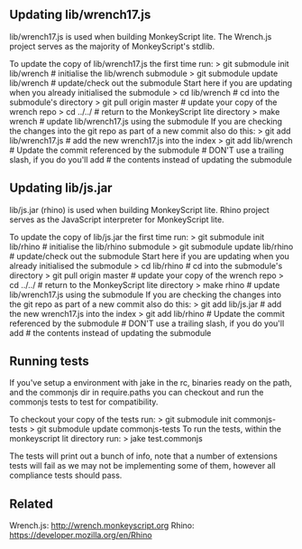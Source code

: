 Updating lib/wrench17.js
------------------------
lib/wrench17.js is used when building MonkeyScript lite.
The Wrench.js project serves as the majority of MonkeyScript's stdlib.

To update the copy of lib/wrench17.js the first time run:
    > git submodule init lib/wrench # initialise the lib/wrench submodule
    > git submodule update lib/wrench # update/check out the submodule
Start here if you are updating when you already initialised the submodule
    > cd lib/wrench           # cd into the submodule's directory
    > git pull origin master  # update your copy of the wrench repo
    > cd ../../               # return to the MonkeyScript lite directory
    > make wrench             # update lib/wrench17.js using the submodule
If you are checking the changes into the git repo as part of a new commit also do this:
    > git add lib/wrench17.js # add the new wrench17.js into the index
    > git add lib/wrench      # Update the commit referenced by the submodule
                              # DON'T use a trailing slash, if you do you'll add
                              # the contents instead of updating the submodule

Updating lib/js.jar
-------------------
lib/js.jar (rhino) is used when building MonkeyScript lite.
Rhino project serves as the JavaScript interpreter for MonkeyScript lite.

To update the copy of lib/js.jar the first time run:
    > git submodule init lib/rhino   # initialise the lib/rhino submodule
    > git submodule update lib/rhino # update/check out the submodule
Start here if you are updating when you already initialised the submodule
    > cd lib/rhino                   # cd into the submodule's directory
    > git pull origin master         # update your copy of the wrench repo
    > cd ../../                      # return to the MonkeyScript lite directory
    > make rhino                     # update lib/wrench17.js using the submodule
If you are checking the changes into the git repo as part of a new commit also do this:
    > git add lib/js.jar             # add the new wrench17.js into the index
    > git add lib/rhino              # Update the commit referenced by the submodule
                                     # DON'T use a trailing slash, if you do you'll add
                                     # the contents instead of updating the submodule

Running tests
-------------
If you've setup a environment with jake in the rc, binaries ready on the path,
and the commonjs dir in require.paths you can checkout and run the commonjs tests
to test for compatibility.

To checkout your copy of the tests run:
    > git submodule init commonjs-tests
    > git submodule update commonjs-tests
To run the tests, within the monkeyscript lit directory run:
    > jake test.commonjs

The tests will print out a bunch of info, note that a number of extensions tests
will fail as we may not be implementing some of them, however all compliance tests should pass.

Related
-------
Wrench.js: http://wrench.monkeyscript.org
Rhino: https://developer.mozilla.org/en/Rhino

